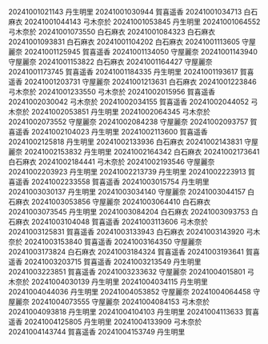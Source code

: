 20241001021143 丹生明里
20241001030944 賀喜遥香
20241001034713 白石麻衣
20241001044143 弓木奈於
20241001053845 丹生明里
20241001064552 弓木奈於
20241001073550 白石麻衣
20241001084323 白石麻衣
20241001093831 白石麻衣
20241001104202 白石麻衣
20241001113605 守屋麗奈
20241001125945 賀喜遥香
20241001134050 守屋麗奈
20241001143940 守屋麗奈
20241001153822 白石麻衣
20241001164427 守屋麗奈
20241001173745 賀喜遥香
20241001184335 丹生明里
20241001193617 賀喜遥香
20241001203731 守屋麗奈
20241001213631 白石麻衣
20241001223846 弓木奈於
20241001233550 弓木奈於
20241002015956 賀喜遥香
20241002030042 弓木奈於
20241002034155 賀喜遥香
20241002044052 弓木奈於
20241002053851 丹生明里
20241002064345 弓木奈於
20241002073552 守屋麗奈
20241002084238 守屋麗奈
20241002093757 賀喜遥香
20241002104023 丹生明里
20241002113600 賀喜遥香
20241002125818 丹生明里
20241002133936 白石麻衣
20241002143831 守屋麗奈
20241002153832 丹生明里
20241002164342 白石麻衣
20241002173641 白石麻衣
20241002184441 弓木奈於
20241002193546 守屋麗奈
20241002203923 丹生明里
20241002213739 丹生明里
20241002223913 賀喜遥香
20241002233558 賀喜遥香
20241003015754 丹生明里
20241003030137 丹生明里
20241003034140 守屋麗奈
20241003044157 白石麻衣
20241003053856 守屋麗奈
20241003064410 白石麻衣
20241003073545 丹生明里
20241003084204 白石麻衣
20241003093753 白石麻衣
20241003104048 賀喜遥香
20241003113606 弓木奈於
20241003125831 賀喜遥香
20241003133943 白石麻衣
20241003143920 弓木奈於
20241003153840 賀喜遥香
20241003164350 守屋麗奈
20241003173824 白石麻衣
20241003184324 賀喜遥香
20241003193641 賀喜遥香
20241003203715 賀喜遥香
20241003213549 丹生明里
20241003223851 賀喜遥香
20241003233632 守屋麗奈
20241004015801 弓木奈於
20241004030139 丹生明里
20241004034115 丹生明里
20241004044036 丹生明里
20241004053852 守屋麗奈
20241004064458 守屋麗奈
20241004073555 守屋麗奈
20241004084153 弓木奈於
20241004093818 丹生明里
20241004104103 丹生明里
20241004113633 賀喜遥香
20241004125805 丹生明里
20241004133909 弓木奈於
20241004143744 賀喜遥香
20241004153749 丹生明里
